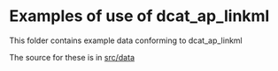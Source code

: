# Examples of use of dcat_ap_linkml

This folder contains example data conforming to dcat_ap_linkml

The source for these is in [src/data](../src/data/examples)
